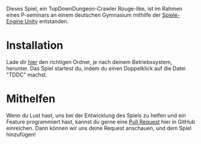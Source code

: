 Dieses Spiel, ein TopDownDungeon-Crawler Rouge-like, ist im Rahmen eines P-seminars an einem deutschen Gymnasium mithilfe der [Spiele-Engine Unity](https://unity.com/) entstanden. 

# Installation

Lade dir [hier](https://github.com/JoeCotta/DungeonCrawlerTopDown_Pseminar/releases/) den richtigen Ordner, je nach deinem Betriebssystem, herunter. Das Spiel startest du, indem du einen Doppelklick auf die Datei "TDDC" machst.

# Mithelfen

Wenn du Lust hast, uns bei der Entwicklung des Spiels zu helfen und ein Feature programmiert hast, kannst du gerne eine [Pull Request](https://docs.github.com/en/pull-requests/collaborating-with-pull-requests/proposing-changes-to-your-work-with-pull-requests/creating-a-pull-request) hier in GitHub einreichen. Dann können wir uns deine Request anschauen, und dem Spiel hinzufügen!